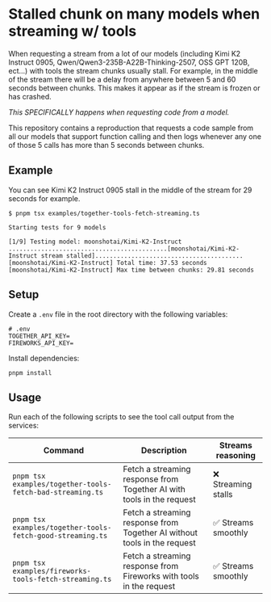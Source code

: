 # Stalled chunk on many models when streaming w/ tools

When requesting a stream from a lot of our models (including Kimi K2 Instruct 0905, Qwen/Qwen3-235B-A22B-Thinking-2507, OSS GPT 120B, ect...) with tools the stream chunks usually stall. For example, in the middle of the stream there will be a delay from anywhere between 5 and 60 seconds between chunks. This makes it appear as if the stream is frozen or has crashed.

_This SPECIFICALLY happens when requesting code from a model._

This repository contains a reproduction that requests a code sample from all our models that support function calling and then logs whenever any one of those 5 calls has more than 5 seconds between chunks.

## Example

You can see Kimi K2 Instruct 0905 stall in the middle of the stream for 29 seconds for example.

```text
$ pnpm tsx examples/together-tools-fetch-streaming.ts

Starting tests for 9 models

[1/9] Testing model: moonshotai/Kimi-K2-Instruct
............................................[moonshotai/Kimi-K2-Instruct stream stalled].........................................
[moonshotai/Kimi-K2-Instruct] Total time: 37.53 seconds
[moonshotai/Kimi-K2-Instruct] Max time between chunks: 29.81 seconds
```

## Setup

Create a `.env` file in the root directory with the following variables:

```env
# .env
TOGETHER_API_KEY=
FIREWORKS_API_KEY=
```

Install dependencies:

```text
pnpm install
```

## Usage

Run each of the following scripts to see the tool call output from the services:

| Command                                                    | Description                                                              | Streams reasoning   |
| ---------------------------------------------------------- | ------------------------------------------------------------------------ | ------------------- |
| `pnpm tsx examples/together-tools-fetch-bad-streaming.ts`  | Fetch a streaming response from Together AI with tools in the request    | ❌ Streaming stalls |
| `pnpm tsx examples/together-tools-fetch-good-streaming.ts` | Fetch a streaming response from Together AI without tools in the request | ✅ Streams smoothly |
| `pnpm tsx examples/fireworks-tools-fetch-streaming.ts`     | Fetch a streaming response from Fireworks with tools in the request      | ✅ Streams smoothly |
